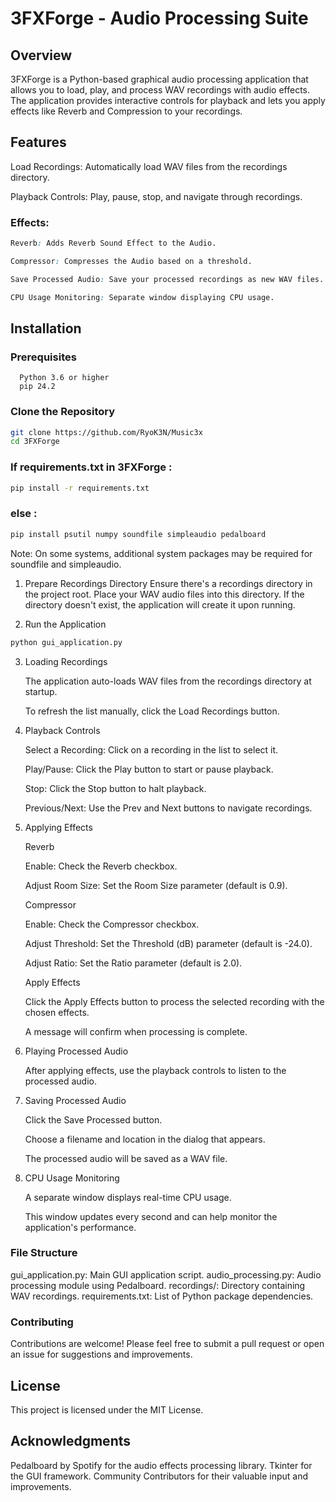 # 3FXForge - Audio Processing Suite

## Overview

3FXForge is a Python-based graphical audio processing application that allows you to load, play, and process WAV recordings with audio effects. The application provides interactive controls for playback and lets you apply effects like Reverb and Compression to your recordings. 


## Features

Load Recordings: Automatically load WAV files from the recordings directory.

Playback Controls: Play, pause, stop, and navigate through recordings.

### Effects:
```css
Reverb: Adds Reverb Sound Effect to the Audio.

Compressor: Compresses the Audio based on a threshold.

Save Processed Audio: Save your processed recordings as new WAV files.

CPU Usage Monitoring: Separate window displaying CPU usage.
```
## Installation
### Prerequisites
      Python 3.6 or higher
      pip 24.2
  
### Clone the Repository
```bash
git clone https://github.com/RyoK3N/Music3x
cd 3FXForge
```
### If requirements.txt in 3FXForge :
``` bash
pip install -r requirements.txt
```
### else :

```bash
pip install psutil numpy soundfile simpleaudio pedalboard
```
Note: On some systems, additional system packages may be required for soundfile and simpleaudio.

1. Prepare Recordings Directory
Ensure there's a recordings directory in the project root. Place your WAV audio files into this directory. If the directory doesn't exist, the application will create it upon running.

2. Run the Application
```bash
python gui_application.py
```

3. Loading Recordings

      The application auto-loads WAV files from the recordings directory at startup.
      
      To refresh the list manually, click the Load Recordings button.

4. Playback Controls

      Select a Recording: Click on a recording in the list to select it.
      
      Play/Pause: Click the Play button to start or pause playback.
      
      Stop: Click the Stop button to halt playback.
      
      Previous/Next: Use the Prev and Next buttons to navigate recordings.

5. Applying Effects

      Reverb
      
      Enable: Check the Reverb checkbox.
      
      Adjust Room Size: Set the Room Size parameter (default is 0.9).
      
      Compressor
      
      Enable: Check the Compressor checkbox.
      
      Adjust Threshold: Set the Threshold (dB) parameter (default is -24.0).
      
      Adjust Ratio: Set the Ratio parameter (default is 2.0).
      
      Apply Effects
      
      Click the Apply Effects button to process the selected recording with the             chosen effects.
      
      A message will confirm when processing is complete.

6. Playing Processed Audio

      After applying effects, use the playback controls to listen to the processed          audio.

7. Saving Processed Audio

      Click the Save Processed button.
      
      Choose a filename and location in the dialog that appears.
      
      The processed audio will be saved as a WAV file.

8. CPU Usage Monitoring

      A separate window displays real-time CPU usage.
      
      This window updates every second and can help monitor the application's performance.

### File Structure
gui_application.py: Main GUI application script.
audio_processing.py: Audio processing module using Pedalboard.
recordings/: Directory containing WAV recordings.
requirements.txt: List of Python package dependencies.

### Contributing
Contributions are welcome! Please feel free to submit a pull request or open an issue for suggestions and improvements.

## License
This project is licensed under the MIT License.

## Acknowledgments
Pedalboard by Spotify for the audio effects processing library.
Tkinter for the GUI framework.
Community Contributors for their valuable input and improvements.
